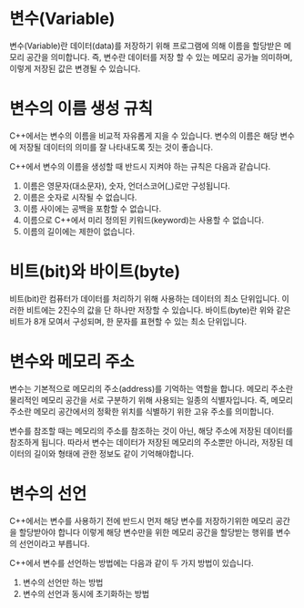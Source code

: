 # 변수(Variable)
변수(Variable)란 데이터(data)를 저장하기 위해 프로그램에 의해 이름을 할당받은 메모리 공간을 의미합니다.
즉, 변수란 데이터를 저장 할 수 있는 메모리 공가늘 의미하며, 이렇게 저장된 값은 변경될 수 있습니다.

# 변수의 이름 생성 규칙

C++에서는 변수의 이름을 비교적 자유롭게 지을 수 있습니다.
변수의 이름은 해당 변수에 저장될 데이터의 의미를 잘 나타내도록 짓는 것이 좋습니다.

C++에서 변수의 이름을 생성할 때 반드시 지켜야 하는 규칙은 다음과 같습니다.
1. 이름은 영문자(대소문자), 숫자, 언더스코어(_)로만 구성됩니다.
2. 이름은 숫자로 시작될 수 없습니다.
3. 이름 사이에는 공백을 포함할 수 없습니다.
4. 이름으로 C++에서 미리 정의된 키워드(keyword)는 사용할 수 없습니다.
5. 이름의 길이에는 제한이 없습니다.

# 비트(bit)와 바이트(byte)
비트(bit)란 컴퓨터가 데이터를 처리하기 위해 사용하는 데이터의 최소 단위입니다.
이러한 비트에는 2진수의 값을 단 하나만 저장할 수 있습니다.
바이트(byte)란 위와 같은 비트가 8개 모여서 구성되며, 한 문자를 표현할 수 있는 최소 단위입니다.

# 변수와 메모리 주소

변수는 기본적으로 메모리의 주소(address)를 기억하는 역할을 합니다.
메모리 주소란 물리적인 메모리 공간을 서로 구분하기 위해 사용되는 일종의 식별자입니다.
즉, 메모리 주소란 메모리 공간에서의 정확한 위치를 식별하기 위한 고유 주소를 의미합니다.

변수를 참조할 때는 메모리의 주소를 참조하는 것이 아닌, 해당 주소에 저장된 데이터를 참조하게 됩니다. 따라서 변수는 데이터가 저장된 메모리의 주소뿐만 아니라, 저장된 데이터의 길이와 형태에 관한 정보도 같이 기억해야합니다.

# 변수의 선언

C++에서는 변수를 사용하기 전에 반드시 먼저 해당 변수를 저장하기위한 메모리 공간을 할당받아야 합니다 이렇게 해당 변수만을 위한 메모리 공간을 할당받는 행위를 변수의 선언이라고 부릅니다.

C++에서 변수를 선언하는 방법에는 다음과 같이 두 가지 방법이 있습니다.
1. 변수의 선언만 하는 방법
2. 변수의 선언과 동시에 초기화하는 방법